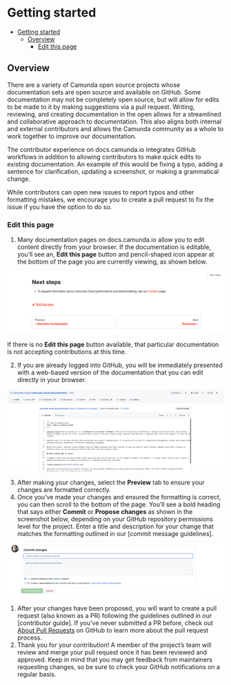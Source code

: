 # Getting started

- [Getting started](#getting-started)
  - [Overview](#overview)
    - [Edit this page](#edit-this-page)

## Overview

There are a variety of Camunda open source projects whose documentation sets are open source and available on GitHub. Some documentation may not be completely open source, but will allow for edits to be made to it by making suggestions via a pull request. Writing, reviewing, and creating documentation in the open allows for a streamlined and collaborative approach to documentation. This also aligns both internal and external contributors and allows the Camunda community as a whole to work together to improve our documentation.

The contributor experience on docs.camunda.io integrates GitHub workflows in addition to allowing contributors to make quick edits to existing documentation. An example of this would be fixing a typo, adding a sentence for clarification, updating a screenshot, or making a grammatical change.

While contributors can open new issues to report typos and other formatting mistakes, we encourage you to create a pull request to fix the issue if you have the option to do so.

### Edit this page

1. Many documentation pages on docs.camunda.io allow you to edit content directly from your browser. If the documentation is editable, you’ll see an, **Edit this page** button and pencil-shaped icon appear at the bottom of the page you are currently viewing, as shown below.

![A section of documentation with a pencil icon and the text 'edit this page'](./../static/img/EditThisPage.png)

If there is no **Edit this page** button available, that particular documentation is not accepting contributions at this time.

2. If you are already logged into GitHub, you will be immediately presented with a web-based version of the documentation that you can edit directly in your browser.

![A section of editable code on GitHub displayed in a Safari web browser](./../static/img/WebBasedDocumentation.png)

3. After making your changes, select the **Preview** tab to ensure your changes are formatted correctly.
4. Once you’ve made your changes and ensured the formatting is correct, you can then scroll to the bottom of the page. You’ll see a bold heading that says either **Commit** or **Propose changes** as shown in the screenshot below, depending on your GitHub repository permissions level for the project. Enter a title and description for your change that matches the formatting outlined in our [commit message guidelines].

![An open pull request with a green 'Commit changes' button in the left hand corner](./../static/img/CommitChanges.png)

1. After your changes have been proposed, you will want to create a pull request (also known as a PR) following the guidelines outlined in our [contributor guide]. If you’ve never submitted a PR before, check out [About Pull Requests] on GitHub to learn more about the pull request process.
2. Thank you for your contribution! A member of the project’s team will review and merge your pull request once it has been reviewed and approved. Keep in mind that you may get feedback from maintainers requesting changes, so be sure to check your GitHub notifications on a regular basis.

[about pull requests]: https://docs.github.com/en/pull-requests/collaborating-with-pull-requests/proposing-changes-to-your-work-with-pull-requests/about-pull-requests
